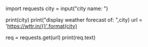 import requests
city = input("city name: ")

print(city)
print("display weather forecast of: ",city)
url = 'https://wttr.in/{}'.format(city)

req = requests.get(url)
print(req.text)
